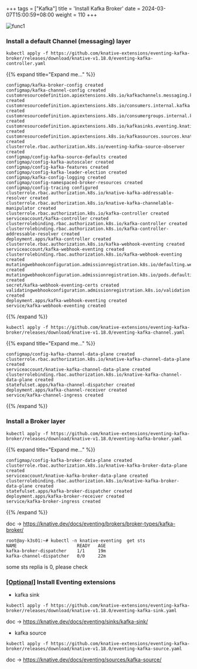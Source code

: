 +++
tags = ["Kafka"]
title = 'Install Kafka Broker'
date = 2024-03-07T15:00:59+08:00
weight = 110
+++

![func1](../../../../../images/content/kubernetes/knative/broker.png)

### Install a default Channel (messaging) layer
```shell
kubectl apply -f https://github.com/knative-extensions/eventing-kafka-broker/releases/download/knative-v1.18.0/eventing-kafka-controller.yaml
```

{{% expand title="Expand me..."  %}}
```
configmap/kafka-broker-config created
configmap/kafka-channel-config created
customresourcedefinition.apiextensions.k8s.io/kafkachannels.messaging.knative.dev created
customresourcedefinition.apiextensions.k8s.io/consumers.internal.kafka.eventing.knative.dev created
customresourcedefinition.apiextensions.k8s.io/consumergroups.internal.kafka.eventing.knative.dev created
customresourcedefinition.apiextensions.k8s.io/kafkasinks.eventing.knative.dev created
customresourcedefinition.apiextensions.k8s.io/kafkasources.sources.knative.dev created
clusterrole.rbac.authorization.k8s.io/eventing-kafka-source-observer created
configmap/config-kafka-source-defaults created
configmap/config-kafka-autoscaler created
configmap/config-kafka-features created
configmap/config-kafka-leader-election created
configmap/kafka-config-logging created
configmap/config-namespaced-broker-resources created
configmap/config-tracing configured
clusterrole.rbac.authorization.k8s.io/knative-kafka-addressable-resolver created
clusterrole.rbac.authorization.k8s.io/knative-kafka-channelable-manipulator created
clusterrole.rbac.authorization.k8s.io/kafka-controller created
serviceaccount/kafka-controller created
clusterrolebinding.rbac.authorization.k8s.io/kafka-controller created
clusterrolebinding.rbac.authorization.k8s.io/kafka-controller-addressable-resolver created
deployment.apps/kafka-controller created
clusterrole.rbac.authorization.k8s.io/kafka-webhook-eventing created
serviceaccount/kafka-webhook-eventing created
clusterrolebinding.rbac.authorization.k8s.io/kafka-webhook-eventing created
mutatingwebhookconfiguration.admissionregistration.k8s.io/defaulting.webhook.kafka.eventing.knative.dev created
mutatingwebhookconfiguration.admissionregistration.k8s.io/pods.defaulting.webhook.kafka.eventing.knative.dev created
secret/kafka-webhook-eventing-certs created
validatingwebhookconfiguration.admissionregistration.k8s.io/validation.webhook.kafka.eventing.knative.dev created
deployment.apps/kafka-webhook-eventing created
service/kafka-webhook-eventing created
```

{{% /expand %}}

```shell
kubectl apply -f https://github.com/knative-extensions/eventing-kafka-broker/releases/download/knative-v1.18.0/eventing-kafka-channel.yaml
```

{{% expand title="Expand me..."  %}}
```
configmap/config-kafka-channel-data-plane created
clusterrole.rbac.authorization.k8s.io/knative-kafka-channel-data-plane created
serviceaccount/knative-kafka-channel-data-plane created
clusterrolebinding.rbac.authorization.k8s.io/knative-kafka-channel-data-plane created
statefulset.apps/kafka-channel-dispatcher created
deployment.apps/kafka-channel-receiver created
service/kafka-channel-ingress created
```
{{% /expand %}}

### Install a Broker layer

```shell
kubectl apply -f https://github.com/knative-extensions/eventing-kafka-broker/releases/download/knative-v1.18.0/eventing-kafka-broker.yaml
```

{{% expand title="Expand me..."  %}}
```
configmap/config-kafka-broker-data-plane created
clusterrole.rbac.authorization.k8s.io/knative-kafka-broker-data-plane created
serviceaccount/knative-kafka-broker-data-plane created
clusterrolebinding.rbac.authorization.k8s.io/knative-kafka-broker-data-plane created
statefulset.apps/kafka-broker-dispatcher created
deployment.apps/kafka-broker-receiver created
service/kafka-broker-ingress created
```
{{% /expand %}}



doc -> https://knative.dev/docs/eventing/brokers/broker-types/kafka-broker/

```
root@ay-k3s01:~# kubectl -n knative-eventing  get sts
NAME                       READY   AGE
kafka-broker-dispatcher    1/1     19m
kafka-channel-dispatcher   0/0     22m
```

some sts replia is 0, please check




### [[Optional]]() Install Eventing extensions
- kafka sink
```shell
kubectl apply -f https://github.com/knative-extensions/eventing-kafka-broker/releases/download/knative-v1.18.0/eventing-kafka-sink.yaml
```

doc -> https://knative.dev/docs/eventing/sinks/kafka-sink/


- kafka source
```shell
kubectl apply -f https://github.com/knative-extensions/eventing-kafka-broker/releases/download/knative-v1.18.0/eventing-kafka-source.yaml
```

doc -> https://knative.dev/docs/eventing/sources/kafka-source/
